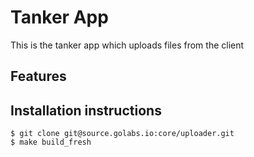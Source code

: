 # Tanker App
This is the tanker app which uploads files from the client

## Features

## Installation instructions
```
$ git clone git@source.golabs.io:core/uploader.git
$ make build_fresh
```